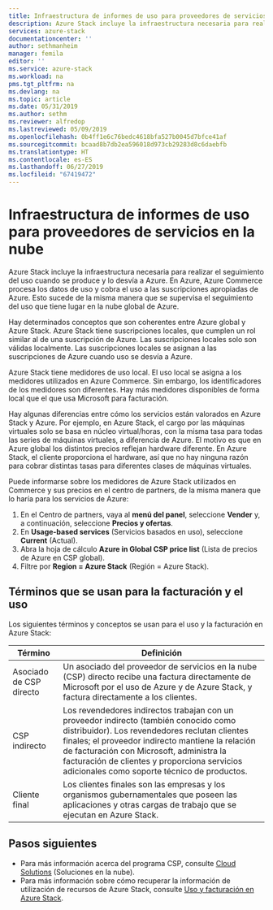 ```yaml
---
title: Infraestructura de informes de uso para proveedores de servicios en la nube | Microsoft Docs
description: Azure Stack incluye la infraestructura necesaria para realizar el seguimiento del uso para inquilinos a los que proporciona servicio un proveedor de servicios en la nube (CSP) cuando se produce y lo desvía a Azure.
services: azure-stack
documentationcenter: ''
author: sethmanheim
manager: femila
editor: ''
ms.service: azure-stack
ms.workload: na
pms.tgt_pltfrm: na
ms.devlang: na
ms.topic: article
ms.date: 05/31/2019
ms.author: sethm
ms.reviewer: alfredop
ms.lastreviewed: 05/09/2019
ms.openlocfilehash: 0b4ff1e6c76bedc4618bfa527b0045d7bfce41af
ms.sourcegitcommit: bcaad8b7db2ea596018d973cb29283d8c6daebfb
ms.translationtype: HT
ms.contentlocale: es-ES
ms.lasthandoff: 06/27/2019
ms.locfileid: "67419472"
---
```

# <a name="usage-reporting-infrastructure-for-cloud-service-providers"></a>Infraestructura de informes de uso para proveedores de servicios en la nube

Azure Stack incluye la infraestructura necesaria para realizar el seguimiento del uso cuando se produce y lo desvía a Azure. En Azure, Azure Commerce procesa los datos de uso y cobra el uso a las suscripciones apropiadas de Azure. Esto sucede de la misma manera que se supervisa el seguimiento del uso que tiene lugar en la nube global de Azure.

Hay determinados conceptos que son coherentes entre Azure global y Azure Stack. Azure Stack tiene suscripciones locales, que cumplen un rol similar al de una suscripción de Azure. Las suscripciones locales solo son válidas localmente. Las suscripciones locales se asignan a las suscripciones de Azure cuando uso se desvía a Azure.

Azure Stack tiene medidores de uso local. El uso local se asigna a los medidores utilizados en Azure Commerce. Sin embargo, los identificadores de los medidores son diferentes. Hay más medidores disponibles de forma local que el que usa Microsoft para facturación.

Hay algunas diferencias entre cómo los servicios están valorados en Azure Stack y Azure. Por ejemplo, en Azure Stack, el cargo por las máquinas virtuales solo se basa en núcleo virtual/horas, con la misma tasa para todas las series de máquinas virtuales, a diferencia de Azure. El motivo es que en Azure global los distintos precios reflejan hardware diferente. En Azure Stack, el cliente proporciona el hardware, así que no hay ninguna razón para cobrar distintas tasas para diferentes clases de máquinas virtuales.

Puede informarse sobre los medidores de Azure Stack utilizados en Commerce y sus precios en el centro de partners, de la misma manera que lo haría para los servicios de Azure:

1. En el Centro de partners, vaya al **menú del panel**, seleccione **Vender** y, a continuación, seleccione **Precios y ofertas**.
2. En **Usage-based services** (Servicios basados en uso), seleccione **Current** (Actual).
3. Abra la hoja de cálculo **Azure in Global CSP price list** (Lista de precios de Azure en CSP global).
4. Filtre por **Region = Azure Stack** (Región = Azure Stack).

## <a name="terms-used-for-billing-and-usage"></a>Términos que se usan para la facturación y el uso

Los siguientes términos y conceptos se usan para el uso y la facturación en Azure Stack:

| Término | Definición |
| --- | --- |
| Asociado de CSP directo | Un asociado del proveedor de servicios en la nube (CSP) directo recibe una factura directamente de Microsoft por el uso de Azure y de Azure Stack, y factura directamente a los clientes. |
| CSP indirecto | Los revendedores indirectos trabajan con un proveedor indirecto (también conocido como distribuidor). Los revendedores reclutan clientes finales; el proveedor indirecto mantiene la relación de facturación con Microsoft, administra la facturación de clientes y proporciona servicios adicionales como soporte técnico de productos. |
| Cliente final | Los clientes finales son las empresas y los organismos gubernamentales que poseen las aplicaciones y otras cargas de trabajo que se ejecutan en Azure Stack. |

## <a name="next-steps"></a>Pasos siguientes

- Para más información acerca del programa CSP, consulte [Cloud Solutions](https://partner.microsoft.com/solutions/microsoft-cloud-solutions) (Soluciones en la nube).
- Para más información sobre cómo recuperar la información de utilización de recursos de Azure Stack, consulte [Uso y facturación en Azure Stack](azure-stack-billing-and-chargeback.md).
